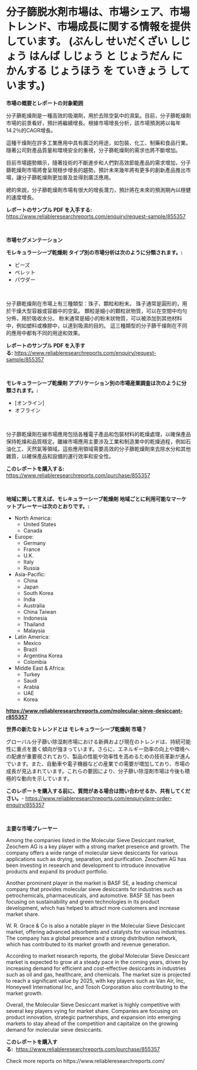 <p><h1>分子篩脱水剤市場は、市場シェア、市場トレンド、市場成長に関する情報を提供しています。 (ぶんし せいだくざい しじょう はんば しじょう と じょうだん に かんする じょうほう を ていきょう して います。)</h1></p><p><strong>市場の概要とレポートの対象範囲</strong></p>
<p><p>分子篩乾燥劑是一種高效的吸潮劑，用於去除空氣中的濕氣。目前，分子篩乾燥劑市場的前景看好，預計將繼續增長。根據市場增長分析，該市場預測將以每年14.2％的CAGR增長。</p><p>這種干燥劑在許多工業應用中具有廣泛的用途，如包裝、化工、制藥和食品行業。隨著公司對產品質量和環境安全的重視，分子篩乾燥劑的需求也將不斷增加。</p><p>目前市場趨勢顯示，隨著技術的不斷進步和人們對高效節能產品的需求增加，分子篩乾燥劑市場將會呈現穩步增長的趨勢。預計未來幾年將有更多的創新產品推出市場，讓分子篩乾燥劑更加普及並得到廣泛應用。</p><p>總的來說，分子篩乾燥劑市場有很大的增長潛力，預計將在未來的預測期內以穩健的速度增長。</p></p>
<p><strong>レポートのサンプル PDF を入手する:</strong> <a href="https://www.reliableresearchreports.com/enquiry/request-sample/855357">https://www.reliableresearchreports.com/enquiry/request-sample/855357</a></p>
<p>&nbsp;</p>
<p><strong>市場セグメンテーション</strong></p>
<p><strong>モレキュラーシーブ乾燥剤 タイプ別の市場分析は次のように分類されます。:</strong></p>
<p><ul><li>ビーズ</li><li>ペレット</li><li>パウダー</li></ul></p>
<p>&nbsp;</p>
<p><p>分子篩乾燥劑在市場上有三種類型：珠子、顆粒和粉末。 珠子通常是圓形的，用於干燥大型容器或容器中的空氣。 顆粒是細小的顆粒狀物質，可以在空間中均勻分佈，用於吸收水分。 粉末通常是細小的粉末狀物質，可以被添加到其他材料中，例如塑料或橡膠中，以達到吸濕的目的。 這三種類型的分子篩干燥劑在不同的應用中都有不同的用途和效果。</p></p>
<p><strong>レポートのサンプル PDF を入手する:</strong>&nbsp;<a href="https://www.reliableresearchreports.com/enquiry/request-sample/855357">https://www.reliableresearchreports.com/enquiry/request-sample/855357</a></p>
<p>&nbsp;</p>
<p><strong> モレキュラーシーブ乾燥剤 アプリケーション別の市場産業調査は次のように分類されます。:</strong></p>
<p><ul><li>[オンライン]</li><li>オフライン</li></ul></p>
<p>&nbsp;</p>
<p><p>分子篩乾燥劑在線市場應用包括各種電子產品和包裝材料的乾燥處理，以確保產品保持乾燥和品質穩定。離線市場應用主要涉及工業和制造業中的乾燥過程，例如石油化工、天然氣等領域。這些應用領域需要高效的分子篩乾燥劑來去除水分和其他雜質，以確保產品和設備的運行效率和安全性。</p></p>
<p><strong>このレポートを購入する:</strong>&nbsp; <a href="https://www.reliableresearchreports.com/purchase/855357">https://www.reliableresearchreports.com/purchase/855357</a></p>
<p>&nbsp;</p>
<p><strong>地域に関して言えば、モレキュラーシーブ乾燥剤 地域ごとに利用可能なマーケットプレーヤーは次のとおりです。:</strong></p>
<p><ul>
    <li>
        North America:
        <ul>
            <li>United States</li>
            <li>Canada</li>
        </ul>
    </li>
    <li>
        Europe:
        <ul>
            <li>Germany</li>
            <li>France</li>
            <li>U.K.</li>
            <li>Italy</li>
            <li>Russia</li>
        </ul>
    </li>
    <li>
        Asia-Pacific:
        <ul>
            <li>China</li>
            <li>Japan</li>
            <li>South Korea</li>
            <li>India</li>
            <li>Australia</li>
            <li>China Taiwan</li>
            <li>Indonesia</li>
            <li>Thailand</li>
            <li>Malaysia</li>
        </ul>
    </li>
    <li>
        Latin America:
        <ul>
            <li>Mexico</li>
            <li>Brazil</li>
            <li>Argentina Korea</li>
            <li>Colombia</li>
        </ul>
    </li>
    <li>
        Middle East & Africa:
        <ul>
            <li>Turkey</li>
            <li>Saudi</li>
            <li>Arabia</li>
            <li>UAE</li>
            <li>Korea</li>
        </ul>
    </li>
    </ul></p>
<p><strong><a href="https://www.reliableresearchreports.com/molecular-sieve-desiccant-r855357">https://www.reliableresearchreports.com/molecular-sieve-desiccant-r855357</a></strong>&nbsp;</p>
<p><strong>世界の新たなトレンドとは モレキュラーシーブ乾燥剤 市場？</strong></p>
<p><p>グローバル分子篩い除湿剤市場における新興および現在のトレンドは、持続可能性に重点を置く傾向が強まっています。さらに、エネルギー効率の向上や環境への配慮が重要視されており、製品の性能や効率性を高めるための技術革新が進んでいます。また、自動車や電子機器などの産業での需要が増加しており、市場の成長が見込まれています。これらの要因により、分子篩い除湿剤市場は今後も積極的な動向を示しています。</p></p>
<p><strong>このレポートを購入する前に、質問がある場合は問い合わせるか、共有してください。</strong>- <a href="https://www.reliableresearchreports.com/enquiry/pre-order-enquiry/855357">https://www.reliableresearchreports.com/enquiry/pre-order-enquiry/855357</a></p>
<p>&nbsp;</p>
<p><strong>主要な市場プレーヤー</strong></p>
<p><p>Among the companies listed in the Molecular Sieve Desiccant market, Zeochem AG is a key player with a strong market presence and growth. The company offers a wide range of molecular sieve desiccants for various applications such as drying, separation, and purification. Zeochem AG has been investing in research and development to introduce innovative products and expand its product portfolio.</p><p>Another prominent player in the market is BASF SE, a leading chemical company that provides molecular sieve desiccants for industries such as petrochemicals, pharmaceuticals, and automotive. BASF SE has been focusing on sustainability and green technologies in its product development, which has helped to attract more customers and increase market share.</p><p>W. R. Grace & Co is also a notable player in the Molecular Sieve Desiccant market, offering advanced adsorbents and catalysts for various industries. The company has a global presence and a strong distribution network, which has contributed to its market growth and revenue generation.</p><p>According to market research reports, the global Molecular Sieve Desiccant market is expected to grow at a steady pace in the coming years, driven by increasing demand for efficient and cost-effective desiccants in industries such as oil and gas, healthcare, and chemicals. The market size is projected to reach a significant value by 2025, with key players such as Van Air, Inc, Honeywell International Inc, and Tosoh Corporation also contributing to the market growth.</p><p>Overall, the Molecular Sieve Desiccant market is highly competitive with several key players vying for market share. Companies are focusing on product innovation, strategic partnerships, and expansion into emerging markets to stay ahead of the competition and capitalize on the growing demand for molecular sieve desiccants.</p></p>
<p><strong>このレポートを購入する:</strong>&nbsp;&nbsp;<a href="https://www.reliableresearchreports.com/purchase/855357">https://www.reliableresearchreports.com/purchase/855357</a></p>
<p>Check more reports on https://www.reliableresearchreports.com/</p>